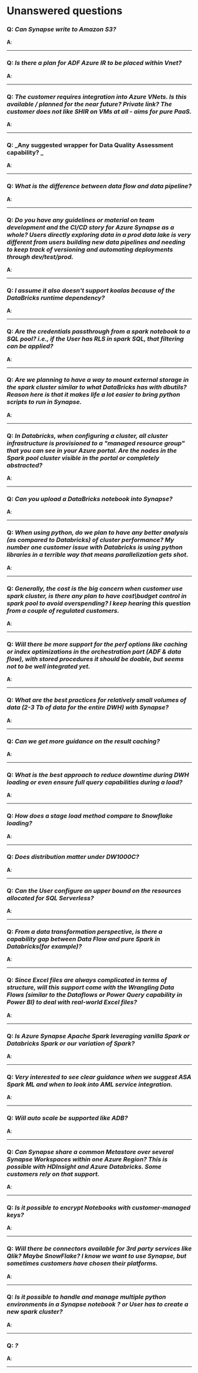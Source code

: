 # Unanswered questions


### **Q**: _Can Synapse write to Amazon S3?_

**A**: 

---

### **Q**: _Is there a plan for ADF Azure IR to be placed within Vnet?_

**A**: 

---

### **Q**: _The customer requires integration into Azure VNets. Is this available / planned for the near future? Private link? The customer does not like SHIR on VMs at all - aims for pure PaaS._

**A**: 

---

### **Q**: _Any suggested wrapper for Data Quality Assessment capability? _

**A**: 

---

### **Q**: _What is the difference between data flow and data pipeline?_

**A**: 

---

### **Q**: _Do you have any guidelines or material on team development and the CI/CD story for Azure Synapse as a whole? Users directly exploring data in a prod data lake is very different from users building new data pipelines and needing to keep track of versioning and automating deployments through dev/test/prod._

**A**: 

---

### **Q**: _I assume it also doesn't support koalas because of the DataBricks runtime dependency?_

**A**: 

---

### **Q**: _Are the credentials passthrough from a spark notebook to a SQL pool? i.e., if the User has RLS in spark SQL, that filtering can be applied?_

**A**: 

---

### **Q**: _Are we planning to have a way to mount external storage in the spark cluster similar to what DataBricks has with dbutils? Reason here is that it makes life a lot easier to bring python scripts to run in Synapse._

**A**: 

---

### **Q**: _In Databricks, when configuring a cluster, all cluster infrastructure is provisioned to a "managed resource group" that you can see in your Azure portal. Are the nodes in the Spark pool cluster visible in the portal or completely abstracted?_

**A**: 

---

### **Q**: _Can you upload a DataBricks notebook into Synapse?_

**A**: 

---

### **Q**: _When using python, do we plan to have any better analysis (as compared to Databricks) of cluster performance? My number one customer issue with Databricks is using python libraries in a terrible way that means parallelization gets shot._

**A**: 

---

### **Q**: _Generally, the cost is the big concern when customer use spark cluster, is there any plan to have cost\budget control in spark pool to avoid overspending? I keep hearing this question from a couple of regulated customers._

**A**: 

---

### **Q**: _Will there be more support for the perf options like caching or index optimizations in the orchestration part (ADF & data flow), with stored procedures it should be doable, but seems not to be well integrated yet._

**A**: 

---

### **Q**: _What are the best practices for relatively small volumes of data (2-3 Tb of data for the entire DWH) with Synapse?_

**A**: 

---

### **Q**: _Can we get more guidance on the result caching?_

**A**: 

---

### **Q**: _What is the best approach to reduce downtime during DWH loading or even ensure full query capabilities during a load?_

**A**: 

---

### **Q**: _How does a stage load method compare to Snowflake loading?_

**A**: 

---

### **Q**: _Does distribution matter under DW1000C?_

**A**: 

---

### **Q**: _Can the User configure an upper bound on the resources allocated for SQL Serverless?_

**A**: 

---

### **Q**: _From a data transformation perspective, is there a capability gap between Data Flow and pure Spark in Databricks(for example)?_

**A**: 

---

### **Q**: _Since Excel files are always complicated in terms of structure, will this support come with the Wrangling Data Flows (similar to the Dataflows or Power Query capability in Power BI) to deal with real-world Excel files?_

**A**: 

---

### **Q**: _Is Azure Synapse Apache Spark leveraging vanilla Spark or Databricks Spark or our variation of Spark?_

**A**: 

---

### **Q**: _Very interested to see clear guidance when we suggest ASA Spark ML and when to look into AML service integration._

**A**: 

---

### **Q**: _Will auto scale be supported like ADB?_

**A**: 

---

### **Q**: _Can Synapse share a common Metastore over several Synapse Workspaces within one Azure Region? This is possible with HDInsight and Azure Databricks. Some customers rely on that support._

**A**: 

---

### **Q**: _Is it possible to encrypt Notebooks with customer-managed keys?_

**A**: 

---

### **Q**: _Will there be connectors available for 3rd party services like Qlik? Maybe SnowFlake? I know we want to use Synapse, but sometimes customers have chosen their platforms._

**A**: 

---

### **Q**: _Is it possible to handle and manage multiple python environments in a Synapse notebook ? or User has to create a new spark cluster?_

**A**: 

---

### **Q**: _?_

**A**: 

---